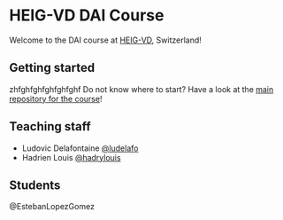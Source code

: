 # HEIG-VD DAI Course

Welcome to the DAI course at [HEIG-VD](https://heig-vd.ch), Switzerland!

## Getting started
zhfghfghfghfghfghf
Do not know where to start? Have a look at the
[main repository for the course](https://github.com/heig-vd-dai-course/heig-vd-dai-course)!

## Teaching staff

<!--
Please add your name in alphabetical order (by last name) in this format:
First name Last name [@GitHub username](https://github.com/USERNAME)
-->

- Ludovic Delafontaine [@ludelafo](https://github.com/ludelafo/)
- Hadrien Louis [@hadrylouis](https://github.com/hadrylouis)

## Students
@EstebanLopezGomez
<!--
Please add your name in alphabetical order (by last name) in this format:
First name Last name [@GitHub username](https://github.com/USERNAME)
-->
